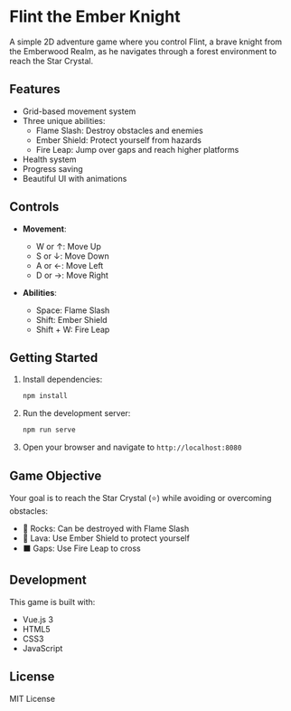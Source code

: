 # Flint the Ember Knight

A simple 2D adventure game where you control Flint, a brave knight from the Emberwood Realm, as he navigates through a forest environment to reach the Star Crystal.

## Features

- Grid-based movement system
- Three unique abilities:
  - Flame Slash: Destroy obstacles and enemies
  - Ember Shield: Protect yourself from hazards
  - Fire Leap: Jump over gaps and reach higher platforms
- Health system
- Progress saving
- Beautiful UI with animations

## Controls

- **Movement**:
  - W or ↑: Move Up
  - S or ↓: Move Down
  - A or ←: Move Left
  - D or →: Move Right

- **Abilities**:
  - Space: Flame Slash
  - Shift: Ember Shield
  - Shift + W: Fire Leap

## Getting Started

1. Install dependencies:
   ```bash
   npm install
   ```

2. Run the development server:
   ```bash
   npm run serve
   ```

3. Open your browser and navigate to `http://localhost:8080`

## Game Objective

Your goal is to reach the Star Crystal (⭐) while avoiding or overcoming obstacles:
- 🗿 Rocks: Can be destroyed with Flame Slash
- 🌋 Lava: Use Ember Shield to protect yourself
- ⬛ Gaps: Use Fire Leap to cross

## Development

This game is built with:
- Vue.js 3
- HTML5
- CSS3
- JavaScript

## License

MIT License 